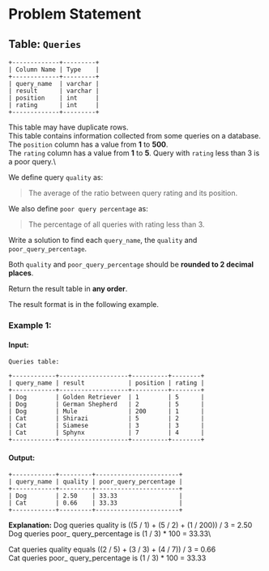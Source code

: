 # Problem Statement
## Table:  `Queries`
```
+-------------+---------+
| Column Name | Type    |
+-------------+---------+
| query_name  | varchar |
| result      | varchar |
| position    | int     |
| rating      | int     |
+-------------+---------+
```
This table may have duplicate rows.\
This table contains information collected from some queries on a database.\
The `position` column has a value from **1** to **500**.\
The `rating` column has a value from **1** to **5**. Query with `rating` less than 3 is a poor query.\

We define query  `quality`  as:

> The average of the ratio between query rating and its position.

We also define  `poor query percentage`  as:

> The percentage of all queries with rating less than 3.

Write a solution to find each  `query_name`, the  `quality`  and  `poor_query_percentage`.

Both  `quality`  and  `poor_query_percentage`  should be  **rounded to 2 decimal places**.

Return the result table in  **any order**.

The result format is in the following example.

### Example 1:
#### Input:
`Queries table:`
```
+------------+-------------------+----------+--------+
| query_name | result            | position | rating |
+------------+-------------------+----------+--------+
| Dog        | Golden Retriever  | 1        | 5      |
| Dog        | German Shepherd   | 2        | 5      |
| Dog        | Mule              | 200      | 1      |
| Cat        | Shirazi           | 5        | 2      |
| Cat        | Siamese           | 3        | 3      |
| Cat        | Sphynx            | 7        | 4      |
+------------+-------------------+----------+--------+
```
#### Output:
```
+------------+---------+-----------------------+
| query_name | quality | poor_query_percentage |
+------------+---------+-----------------------+
| Dog        | 2.50    | 33.33                 |
| Cat        | 0.66    | 33.33                 |
+------------+---------+-----------------------+
```
**Explanation:** 
Dog queries quality is ((5 / 1) + (5 / 2) + (1 / 200)) / 3 = 2.50\
Dog queries poor_ query_percentage is (1 / 3) * 100 = 33.33\

Cat queries quality equals ((2 / 5) + (3 / 3) + (4 / 7)) / 3 = 0.66\
Cat queries poor_ query_percentage is (1 / 3) * 100 = 33.33
